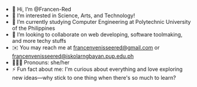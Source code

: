 - 👋 Hi, I’m @Francen-Red
- 👀 I’m interested in Science, Arts, and Technology!
- 📖 I’m currently studying Computer Engineering at Polytechnic University of the Philippines
- 💞️ I’m looking to collaborate on web developing, software toolmaking, and more techy stuffs
- ✉️ You may reach me at francenvenisseered@gmail.com or francenvenisseered@iskolarngbayan.pup.edu.ph
- 🙆🏻‍♀️ Pronouns: she/her
- ⚡ Fun fact about me: I'm curious about everything and love exploring new ideas—why stick to one thing when there's so much to learn?

<!---
Francen-Red/Francen-Red is a ✨ special ✨ repository because its `README.md` (this file) appears on your GitHub profile.
You can click the Preview link to take a look at your changes.
--->
